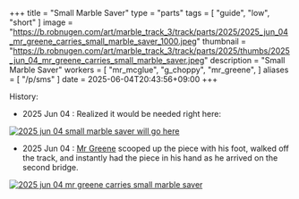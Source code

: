 +++
title = "Small Marble Saver"
type = "parts"
tags = [ "guide", "low", "short" ]
image = "https://b.robnugen.com/art/marble_track_3/track/parts/2025/2025_jun_04_mr_greene_carries_small_marble_saver_1000.jpeg"
thumbnail = "https://b.robnugen.com/art/marble_track_3/track/parts/2025/thumbs/2025_jun_04_mr_greene_carries_small_marble_saver.jpeg"
description = "Small Marble Saver"
workers = [
    "mr_mcglue",
    "g_choppy",
    "mr_greene",
]
aliases = [
    "/p/sms"
]
date = 2025-06-04T20:43:56+09:00
+++



History:

* 2025 Jun 04 : Realized it would be needed right here:

[![2025 jun 04 small marble saver will go here](//b.robnugen.com/art/marble_track_3/track/parts/2025/thumbs/2025_jun_04_small_marble_saver_will_go_here.jpeg)](//b.robnugen.com/art/marble_track_3/track/parts/2025/2025_jun_04_small_marble_saver_will_go_here_1000.jpeg)

* 2025 Jun 04 : [Mr Greene](/workers/mr_greene/) scooped up the piece with his foot, walked off the track, and instantly had the piece in his hand as he arrived on the second bridge.

[![2025 jun 04 mr greene carries small marble saver](//b.robnugen.com/art/marble_track_3/track/parts/2025/thumbs/2025_jun_04_mr_greene_carries_small_marble_saver.jpeg)](//b.robnugen.com/art/marble_track_3/track/parts/2025/2025_jun_04_mr_greene_carries_small_marble_saver_1000.jpeg)